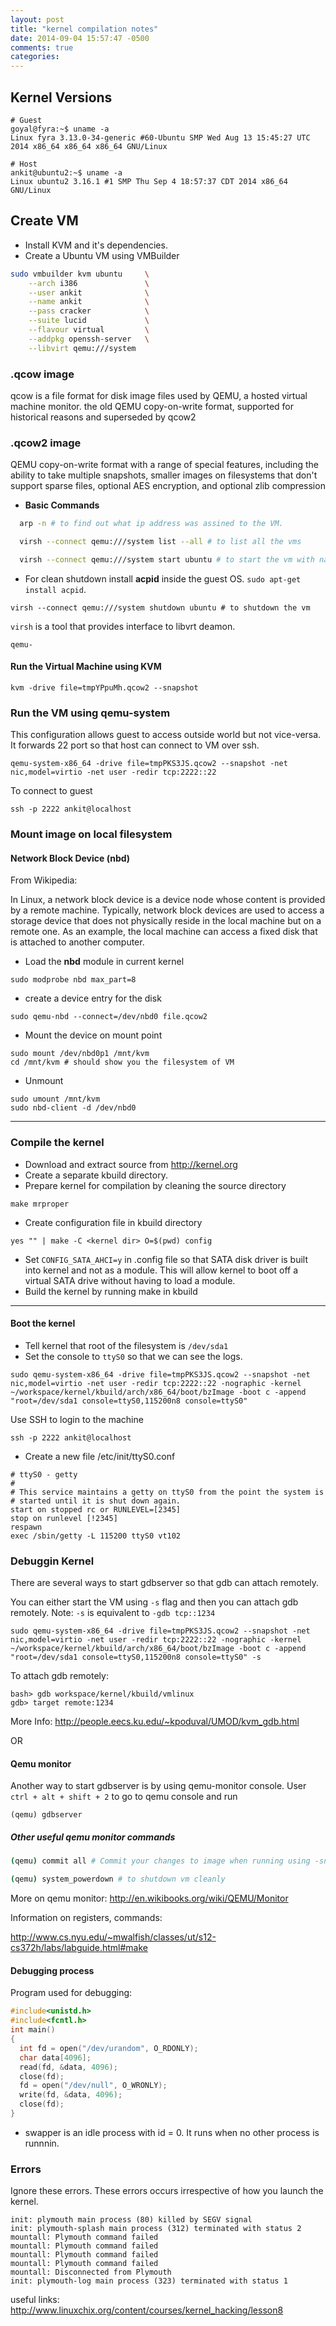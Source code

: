 ```yaml
---
layout: post
title: "kernel compilation notes"
date: 2014-09-04 15:57:47 -0500
comments: true
categories:
---
```


## Kernel Versions
```
# Guest
goyal@fyra:~$ uname -a
Linux fyra 3.13.0-34-generic #60-Ubuntu SMP Wed Aug 13 15:45:27 UTC 2014 x86_64 x86_64 x86_64 GNU/Linux

# Host
ankit@ubuntu2:~$ uname -a
Linux ubuntu2 3.16.1 #1 SMP Thu Sep 4 18:57:37 CDT 2014 x86_64 GNU/Linux
```

## Create VM

- Install KVM and it's dependencies.
- Create a Ubuntu VM using VMBuilder

```sh
sudo vmbuilder kvm ubuntu     \
    --arch i386               \
    --user ankit              \
    --name ankit              \
    --pass cracker            \
    --suite lucid             \
    --flavour virtual         \
    --addpkg openssh-server   \
    --libvirt qemu:///system
```

<!-- more -->

### .qcow image
qcow is a file format for disk image files used by QEMU, a hosted virtual machine monitor.
the old QEMU copy-on-write format, supported for historical reasons and superseded by qcow2

### .qcow2 image
QEMU copy-on-write format with a range of special features, including the ability to take multiple snapshots, smaller images on filesystems that don't support sparse files, optional AES encryption, and optional zlib compression

- **Basic Commands**

```sh
  arp -n # to find out what ip address was assined to the VM.

  virsh --connect qemu:///system list --all # to list all the vms

  virsh --connect qemu:///system start ubuntu # to start the vm with name ubuntu
```
- For clean shutdown install **acpid** inside the guest OS. `sudo apt-get install acpid`.

```
virsh --connect qemu:///system shutdown ubuntu # to shutdown the vm
```

`virsh` is a tool that provides interface to libvrt deamon.

`qemu-`

#### Run the Virtual Machine using KVM

```
kvm -drive file=tmpYPpuMh.qcow2 --snapshot
```
### Run the VM using qemu-system

This configuration allows guest to access outside world but not vice-versa. It forwards 22 port so that host can connect to VM over ssh.
```
qemu-system-x86_64 -drive file=tmpPKS3JS.qcow2 --snapshot -net nic,model=virtio -net user -redir tcp:2222::22
```

To connect to guest
```
ssh -p 2222 ankit@localhost
```

### Mount image on local filesystem

#### Network Block Device (nbd)

From Wikipedia:

In Linux, a network block device is a device node whose content is provided by a remote machine. Typically, network block devices are used to access a storage device that does not physically reside in the local machine but on a remote one. As an example, the local machine can access a fixed disk that is attached to another computer.


* Load the **nbd** module in current kernel

```
sudo modprobe nbd max_part=8
```
* create a device entry for the disk
```
sudo qemu-nbd --connect=/dev/nbd0 file.qcow2
```

* Mount the device on mount point
```
sudo mount /dev/nbd0p1 /mnt/kvm
cd /mnt/kvm # should show you the filesystem of VM
```

* Unmount
```
sudo umount /mnt/kvm
sudo nbd-client -d /dev/nbd0
```

---

### Compile the kernel

* Download and extract source from http://kernel.org
* Create a separate kbuild directory.
* Prepare kernel for compilation by cleaning the source directory
```
make mrproper
```
* Create configuration file in kbuild directory
```
yes "" | make -C <kernel dir> O=$(pwd) config
```
* Set `CONFIG_SATA_AHCI=y` in .config file so that SATA disk driver is built into kernel and not as a module. This will allow kernel to boot off a virtual SATA drive without having to load a module.
* Build the kernel by running make in kbuild

---

#### Boot the kernel

* Tell kernel that root of the filesystem is `/dev/sda1`
* Set the console to `ttyS0` so that we can see the logs.

```
sudo qemu-system-x86_64 -drive file=tmpPKS3JS.qcow2 --snapshot -net nic,model=virtio -net user -redir tcp:2222::22 -nographic -kernel ~/workspace/kernel/kbuild/arch/x86_64/boot/bzImage -boot c -append "root=/dev/sda1 console=ttyS0,115200n8 console=ttyS0"
```
Use SSH to login to the machine
```
ssh -p 2222 ankit@localhost
```

* Create a new file /etc/init/ttyS0.conf
```
# ttyS0 - getty
#
# This service maintains a getty on ttyS0 from the point the system is
# started until it is shut down again.
start on stopped rc or RUNLEVEL=[2345]
stop on runlevel [!2345]
respawn
exec /sbin/getty -L 115200 ttyS0 vt102

```

### Debuggin Kernel

There are several ways to start gdbserver so that gdb can attach remotely.

You can either start the VM using `-s` flag and then you can attach gdb remotely. Note: `-s` is equivalent to `-gdb tcp::1234`
```
sudo qemu-system-x86_64 -drive file=tmpPKS3JS.qcow2 --snapshot -net nic,model=virtio -net user -redir tcp:2222::22 -nographic -kernel ~/workspace/kernel/kbuild/arch/x86_64/boot/bzImage -boot c -append "root=/dev/sda1 console=ttyS0,115200n8 console=ttyS0" -s
```

To attach gdb remotely:
```
bash> gdb workspace/kernel/kbuild/vmlinux
gdb> target remote:1234
```
More Info: http://people.eecs.ku.edu/~kpoduval/UMOD/kvm_gdb.html

OR

#### Qemu monitor
Another way to start gdbserver is by using qemu-monitor console. User `ctrl + alt + shift + 2` to go to qemu console and run
```
(qemu) gdbserver
```

##### Other useful qemu monitor commands

```sh
(qemu) commit all # Commit your changes to image when running using -snapshot option

(qemu) system_powerdown # to shutdown vm cleanly

```
More on qemu monitor: http://en.wikibooks.org/wiki/QEMU/Monitor

Information on registers, commands:

http://www.cs.nyu.edu/~mwalfish/classes/ut/s12-cs372h/labs/labguide.html#make


#### Debugging process

Program used for debugging:

```c
#include<unistd.h>
#include<fcntl.h>
int main()
{
  int fd = open("/dev/urandom", O_RDONLY);
  char data[4096];
  read(fd, &data, 4096);
  close(fd);
  fd = open("/dev/null", O_WRONLY);
  write(fd, &data, 4096);
  close(fd);
}
```

* swapper is an idle process with id = 0. It runs when no other process is runnnin.


### Errors

Ignore these errors. These errors occurs irrespective of how you launch the kernel.

```
init: plymouth main process (80) killed by SEGV signal
init: plymouth-splash main process (312) terminated with status 2
mountall: Plymouth command failed
mountall: Plymouth command failed
mountall: Plymouth command failed
mountall: Plymouth command failed
mountall: Disconnected from Plymouth
init: plymouth-log main process (323) terminated with status 1
```

useful links:
http://www.linuxchix.org/content/courses/kernel_hacking/lesson8

